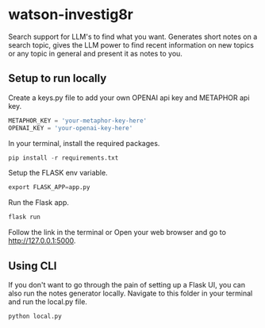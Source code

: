 # watson-investig8r
Search support for LLM's to find what you want. Generates short notes on a search topic, gives the LLM power to find recent information on new topics or any topic in general and present it as notes to you. 

## Setup to run locally

Create a keys.py file to add your own OPENAI api key and METAPHOR api key.

```python
METAPHOR_KEY = 'your-metaphor-key-here'
OPENAI_KEY = 'your-openai-key-here'

```
In your terminal, install the required packages.

```python
pip install -r requirements.txt
```

Setup the FLASK env variable.
```python
export FLASK_APP=app.py
```

Run the Flask app.
```python
flask run
```

Follow the link in the terminal or Open your web browser and go to http://127.0.0.1:5000.

## Using CLI

If you don't want to go through the pain of setting up a Flask UI, you can also run the notes generator locally. 
Navigate to this folder in your terminal and run the local.py file.

```python
python local.py
```
